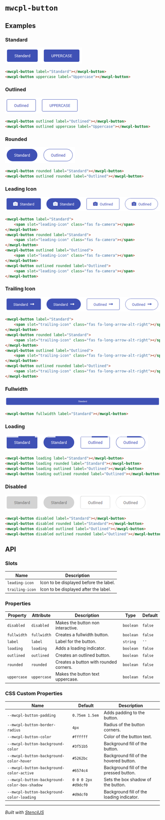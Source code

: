 # `mwcpl-button`

## Examples

### Standard

![](images/standard.png)

```html
<mwcpl-button label="Standard"></mwcpl-button>
<mwcpl-button uppercase label="Uppercase"></mwcpl-button> 
```

### Outlined

![](images/outlined.png)

```html
<mwcpl-button outlined label="Outlined"></mwcpl-button>
<mwcpl-button outlined uppercase label="Uppercase"></mwcpl-button>
```

### Rounded

![](images/rounded.png)

```html
<mwcpl-button rounded label="Standard"></mwcpl-button>
<mwcpl-button outlined rounded label="Outlined"></mwcpl-button>
```

### Leading Icon

![](images/leading_icon.png)

```html
<mwcpl-button label="Standard">
    <span slot="leading-icon" class="fas fa-camera"></span>
</mwcpl-button>
<mwcpl-button rounded label="Standard">
    <span slot="leading-icon" class="fas fa-camera"></span>
</mwcpl-button>
<mwcpl-button outlined label="Outlined">
    <span slot="leading-icon" class="fas fa-camera"></span>
</mwcpl-button>
<mwcpl-button outlined rounded label="Outlined">
    <span slot="leading-icon" class="fas fa-camera"></span>
</mwcpl-button>
```

### Trailing Icon

![](images/trailing_icon.png)

```html
<mwcpl-button label="Standard">
    <span slot="trailing-icon" class="fas fa-long-arrow-alt-right"></span>
</mwcpl-button>
<mwcpl-button rounded label="Standard">
    <span slot="trailing-icon" class="fas fa-long-arrow-alt-right"></span>
</mwcpl-button>
<mwcpl-button outlined label="Outlined">
    <span slot="trailing-icon" class="fas fa-long-arrow-alt-right"></span>
</mwcpl-button>
<mwcpl-button outlined rounded label="Outlined">
    <span slot="trailing-icon" class="fas fa-long-arrow-alt-right"></span>
</mwcpl-button>
```

### Fullwidth

![](images/fullwidth.png)

```html
<mwcpl-button fullwidth label="Standard"></mwcpl-button>
```

### Loading

![](images/loading.png)

```html
<mwcpl-button loading label="Standard"></mwcpl-button>
<mwcpl-button loading rounded label="Standard"></mwcpl-button>
<mwcpl-button loading outlined label="Outlined"></mwcpl-button>
<mwcpl-button loading outlined rounded label="Outlined"></mwcpl-button>
```

### Disabled

![](images/disabled.png)

```html
<mwcpl-button disabled label="Standard"></mwcpl-button>
<mwcpl-button disabled rounded label="Standard"></mwcpl-button>
<mwcpl-button disabled outlined label="Outlined"></mwcpl-button>
<mwcpl-button disabled outlined rounded label="Outlined"></mwcpl-button>
```

## API

### Slots

| Name            | Description                            |
| --------------- | -------------------------------------- |
| `leading-icon`  | Icon to be displayed before the label. |
| `trailing-icon` | Icon to be displayed after the label.  |


### Properties

| Property    | Attribute   | Description                           | Type      | Default  |
| ----------- | ----------- | ------------------------------------- | --------- | -------- |
| `disabled`  | `disabled`  | Makes the button non interactive.      | `boolean` | `false`  |
| `fullwidth` | `fullwidth` | Creates a fullwidth button.            | `boolean` | `false`  |
| `label`     | `label`     | Label for the button.                  | `string`  | `''`     |
| `loading`   | `loading`   | Adds a loading indicator.              | `boolean` | `false`  |
| `outlined`  | `outlined`  | Creates an outlined button.            | `boolean` | `false`  |
| `rounded`   | `rounded`   | Creates a button with rounded corners. | `boolean` | `false`  |
| `uppercase` | `uppercase` | Makes the button text uppercase.       | `boolean` | `false`  |

### CSS Custom Properties

| Name                                         | Default        | Description                                    |
| -------------------------------------------- | ------------------- | ----------------------------------------- |
| `--mwcpl-button-padding`                     | `0.75em 1.5em`      | Adds padding to the button.               |
| `--mwcpl-button-border-radius`               | `4px`               | Radius of the button corners.             |
| `--mwcpl-button-color`                       | `#ffffff`           | Color of the button text.                 |
| `--mwcpl-button-background-color`            | `#3f51b5`           | Background fill of the button.            |
| `--mwcpl-button-background-color-hover`      | `#5262bc`           | Background fill of the hovered button.    |
| `--mwcpl-button-background-color-active`     | `#6574c4`           | Background fill of the pressed button.    |
| `--mwcpl-button-background-color-box-shadow` | `0 0 0 2px #d9dcf0` | Sets the box shadow of the button.        |
| `--mwcpl-button-background-color-loading`    | `#d9dcf0`           | Background fill of the loading indicator. |


----------------------------------------------

*Built with [StencilJS](https://stenciljs.com/)*
